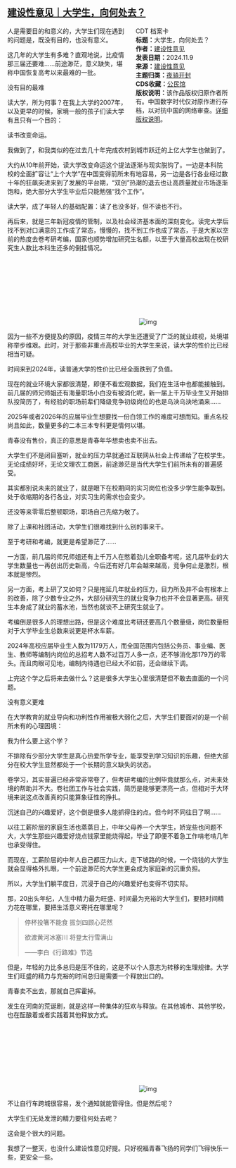 <!--1731291781000-->
[建设性意见｜大学生，向何处去？](https://chinadigitaltimes.net/chinese/712949.html)
------

<div style="width:42%;float:right;padding-left:20px;"><div class="su-spoiler su-spoiler-style-fancy su-spoiler-icon-chevron-circle" data-scroll-offset="0" data-anchor-in-url="no"><div class="su-spoiler-title" tabindex="0" role="button"><span class="su-spoiler-icon"></span>CDT 档案卡</div><div class="su-spoiler-content su-u-clearfix su-u-trim"><strong>标题：</strong>大学生，向何处去？<br><strong>作者：</strong><a href="https://chinadigitaltimes.net/space/项栋梁" target="_blank">建设性意见</a><br><strong>发表日期：</strong>2024.11.9<br><strong>来源：</strong><a href="https://archive.ph/pTE9r" target="_blank">建设性意见</a><br><strong>主题归类：</strong><a href="https://chinadigitaltimes.net/space/夜骑开封" target="_blank">夜骑开封</a><br><strong>CDS收藏：</strong><a href="https://chinadigitaltimes.net/space/%E5%85%AC%E6%B0%91%E9%A6%86" target="_blank" rel="noopener">公民馆</a><br><strong>版权说明：</strong>该作品版权归原作者所有。中国数字时代仅对原作进行存档，以对抗中国的网络审查。<a href="https://chinadigitaltimes.net/chinese/copyright">详细版权说明</a>。</div></div></div><p>人是需要目的和意义的，大学生们现在遇到的问题是，既没有目的，也没有意义。</p><p>这几年的大学生有多难？直观地说，比疫情那三届还要难……前途渺茫，意义缺失，堪称中国恢复高考以来最难的一批。  </p><p>没有目的最难  </p><p>读大学，所为何事？在我上大学的2007年，以及更早的时候，家境一般的孩子们读大学有且只有一个目的：</p><p>读书改变命运。</p><p>我做到了，和我类似的在过去几十年完成农村到城市跃迁的上亿大学生也做到了。</p><p>大约从10年前开始，读大学改变命运这个提法逐渐与现实脱钩了。一边是本科院校的全面扩容让“上个大学”在中国变得前所未有地容易，另一边是各行各业经过数十年的狂飙突进来到了发展的平台期，“双创”热潮的退去也让高质量就业市场逐渐饱和，绝大部分大学生毕业后只能勉强“找个工作”。</p><p>读大学，成了年轻人的基础配置：读了也没多好，但不读也不行。</p><p>再后来，就是三年新冠疫情的管制，以及社会经济基本面的深刻变化。读完大学后找不到对口满意的工作成了常态，慢慢的，找不到工作也成了常态，于是大家以空前的热度去卷考研考编，国家也顺势增加研究生名额，以至于大量高校出现在校研究生人数比本科生还多的倒挂情况。</p><p><img decoding="async" src="data:image/svg+xml,%3Csvg%20xmlns='http://www.w3.org/2000/svg'%20viewBox='0%200%200%200'%3E%3C/svg%3E" alt="img" data-lazy-src="https://mmbiz.qpic.cn/mmbiz_jpg/qEicyZDQUnDHl25Mo9I8rVO0x2sJveYxqroubzvAMiaesYSTCN0kzGicQnic1ygtFPjpOSicKP9wwa8sOda2Sgnntng/640"><noscript><img decoding="async" src="https://mmbiz.qpic.cn/mmbiz_jpg/qEicyZDQUnDHl25Mo9I8rVO0x2sJveYxqroubzvAMiaesYSTCN0kzGicQnic1ygtFPjpOSicKP9wwa8sOda2Sgnntng/640" alt="img"></noscript></p><p>因为一些不方便提及的原因，疫情三年的大学生还遭受了广泛的就业歧视，处境堪称举步维艰。此时，对于那些非重点高校毕业的大学生来说，读大学的性价比已经相当可疑。</p><p>时间来到2024年，读普通大学的性价比已经全面跌到了负值。</p><p>现在的就业环境大家都很清楚，即便不看宏观数据，我们在生活中也都能接触到。前几届的师兄师姐还有海量职场小白没有被消化呢，新一届上千万毕业生又开始排队投简历了，有经验的职场前辈们降级竞争初级岗位的也是乌泱乌泱地涌来……</p><p>2025年或者2026年的应届毕业生想要找一份白领工作的难度可想而知。重点名校尚且如此，数量更多的二本三本专科更是情何以堪。</p><p>青春没有售价，真正的意思是青春年华想卖也卖不出去。  </p><p>大学生们不是闭目塞听，就业的压力早就通过互联网从社会上传递给了在校学生。无论成绩好坏，无论文理农工商医，前途渺茫是当代大学生们前所未有的普遍感受。  </p><p>其实都别说未来的就业了，就是眼下在校期间的实习岗位也没多少学生能争取到。处于收缩期的各行各业，对实习生的需求也会变少。</p><p>还没等来零零后整顿职场，职场自己先缩为敬了。  </p><p>除了上课和社团活动，大学生们很难找到什么别的事来干。  </p><p>至于考研和考编，就更是希望渺茫了……  </p><p>一方面，前几届的师兄师姐还有上千万人在憋着劲儿全职备考呢，这几届毕业的大学生数量也一再创出历史新高，今后还有好几年会越来越高，竞争何止是激烈，根本就是惨烈。  </p><p>另一方面，考上研了又如何？只是拖延几年就业的压力，目力所及并不会有根本上的改善，除了少数专业之外，大部分研究生的就业竞争力也并不会显著更高。研究生本身成了就业的蓄水池，当然也就谈不上研究生就业了。</p><p>考编倒是很多人的理想出路，但是这个难度比考研还要高几个数量级，岗位数量相对于大学毕业生总数来说更是杯水车薪。</p><p>2024年高校应届毕业生人数为1179万人，而全国范围内包括公务员、事业编、医生、教师等编制内岗位的总招考人数不过百万人多一点，还不够消化那179万的零头。而且肉眼可见地，编制内待遇也已经大不如前，还会继续下调。</p><p>上完这个学之后将来去做什么？这是很多大学生心里很清楚但不敢去直面的一个问题。  </p><p>没有意义更难  </p><p>在大学教育的就业导向和功利性作用被极大弱化之后，大学生们要面对的是一个前所未有的心理困境：</p><p>我为什么要上这个学？  </p><p>不排除有少部分大学生是真心热爱所学专业，能享受到学习知识的乐趣，但绝大部分在校大学生显然都处于一个长期的意义缺失的状态。  </p><p>卷学习，其实普遍已经非常非常卷了，但考研考编的比例毕竟就那么点，对未来处境的帮助并不大。卷社团工作与社会实践，简历是能够更漂亮一点，但相对于大环境来说这点改善真的只能算象征性的挣扎。  </p><p>沉迷自己的兴趣爱好，这个倒是很多人能抓得住的点。但今时不同往日了啊……  </p><p>以往工薪阶层的家庭生活也蒸蒸日上，中年父母养一个大学生，娇宠些也问题不大，大学生那些兴趣爱好烧点钱家里能烧得起，毕业了即便不着急工作啃老啃几年也承受得住。</p><p>而现在，工薪阶层的中年人自己都压力山大，走下坡路的时候，一个烧钱的大学生就会显得格外扎眼，一个前途渺茫的大学生更会成为家庭新的沉重负担。  </p><p>所以，大学生们躺平度日，沉浸于自己的兴趣爱好也变得不切实际。  </p><p>那，20出头年纪，人生中精力最为旺盛、时间最为充裕的大学生们，要把时间精力花在哪里，要把生活意义寄托在哪里呢？</p><blockquote><p>停杯投箸不能食 拔剑四顾心茫然</p><p>欲渡黄河冰塞川 将登太行雪满山</p><p>——李白《行路难》节选</p></blockquote><p>但是，年轻的力比多总归是压不住的，这是不以个人意志为转移的生理规律。大学生们旺盛的精力与充裕的时间总归是需要一个释放出口的。</p><p>青春卖不出去，那就自己挥霍掉。  </p><p>发生在河南的荒诞剧，就是这样一种集体的狂欢与释放。在其他城市、其他学校，也在酝酿着或者实践着其他释放方式。</p><p><img decoding="async" src="data:image/svg+xml,%3Csvg%20xmlns='http://www.w3.org/2000/svg'%20viewBox='0%200%200%200'%3E%3C/svg%3E" alt="img" data-lazy-src="https://mmbiz.qpic.cn/mmbiz_jpg/qEicyZDQUnDHl25Mo9I8rVO0x2sJveYxq4Uhnl0tMpOupUJcVPuvonZgHMURiaibSqxTlvcHZHd5vcyHVIHy73eMw/640"><noscript><img decoding="async" src="https://mmbiz.qpic.cn/mmbiz_jpg/qEicyZDQUnDHl25Mo9I8rVO0x2sJveYxq4Uhnl0tMpOupUJcVPuvonZgHMURiaibSqxTlvcHZHd5vcyHVIHy73eMw/640" alt="img"></noscript></p><p>不让自行车跨城很容易，发个通知就能管得住。但是然后呢？  </p><p>大学生们无处发泄的精力要往何处去呢？  </p><p>这会是个很大的问题。  </p><p>我想了一整天，也没什么建设性意见好提。只好祝福青春飞扬的同学们飞得快乐一些，更安全一些。</p><div class="addtoany_share_save_container addtoany_content addtoany_content_bottom"><div class="a2a_kit a2a_kit_size_32 addtoany_list" data-a2a-url="https://chinadigitaltimes.net/chinese/712949.html" data-a2a-title="建设性意见｜大学生，向何处去？"><a class="a2a_button_facebook" href="https://www.addtoany.com/add_to/facebook?linkurl=https%3A%2F%2Fchinadigitaltimes.net%2Fchinese%2F712949.html&amp;linkname=%E5%BB%BA%E8%AE%BE%E6%80%A7%E6%84%8F%E8%A7%81%EF%BD%9C%E5%A4%A7%E5%AD%A6%E7%94%9F%EF%BC%8C%E5%90%91%E4%BD%95%E5%A4%84%E5%8E%BB%EF%BC%9F" title="Facebook" rel="nofollow noopener" target="_blank"></a><a class="a2a_button_twitter" href="https://www.addtoany.com/add_to/twitter?linkurl=https%3A%2F%2Fchinadigitaltimes.net%2Fchinese%2F712949.html&amp;linkname=%E5%BB%BA%E8%AE%BE%E6%80%A7%E6%84%8F%E8%A7%81%EF%BD%9C%E5%A4%A7%E5%AD%A6%E7%94%9F%EF%BC%8C%E5%90%91%E4%BD%95%E5%A4%84%E5%8E%BB%EF%BC%9F" title="Twitter" rel="nofollow noopener" target="_blank"></a><a class="a2a_button_telegram" href="https://www.addtoany.com/add_to/telegram?linkurl=https%3A%2F%2Fchinadigitaltimes.net%2Fchinese%2F712949.html&amp;linkname=%E5%BB%BA%E8%AE%BE%E6%80%A7%E6%84%8F%E8%A7%81%EF%BD%9C%E5%A4%A7%E5%AD%A6%E7%94%9F%EF%BC%8C%E5%90%91%E4%BD%95%E5%A4%84%E5%8E%BB%EF%BC%9F" title="Telegram" rel="nofollow noopener" target="_blank"></a><a class="a2a_button_reddit" href="https://www.addtoany.com/add_to/reddit?linkurl=https%3A%2F%2Fchinadigitaltimes.net%2Fchinese%2F712949.html&amp;linkname=%E5%BB%BA%E8%AE%BE%E6%80%A7%E6%84%8F%E8%A7%81%EF%BD%9C%E5%A4%A7%E5%AD%A6%E7%94%9F%EF%BC%8C%E5%90%91%E4%BD%95%E5%A4%84%E5%8E%BB%EF%BC%9F" title="Reddit" rel="nofollow noopener" target="_blank"></a><a class="a2a_button_whatsapp" href="https://www.addtoany.com/add_to/whatsapp?linkurl=https%3A%2F%2Fchinadigitaltimes.net%2Fchinese%2F712949.html&amp;linkname=%E5%BB%BA%E8%AE%BE%E6%80%A7%E6%84%8F%E8%A7%81%EF%BD%9C%E5%A4%A7%E5%AD%A6%E7%94%9F%EF%BC%8C%E5%90%91%E4%BD%95%E5%A4%84%E5%8E%BB%EF%BC%9F" title="WhatsApp" rel="nofollow noopener" target="_blank"></a><a class="a2a_button_email" href="https://www.addtoany.com/add_to/email?linkurl=https%3A%2F%2Fchinadigitaltimes.net%2Fchinese%2F712949.html&amp;linkname=%E5%BB%BA%E8%AE%BE%E6%80%A7%E6%84%8F%E8%A7%81%EF%BD%9C%E5%A4%A7%E5%AD%A6%E7%94%9F%EF%BC%8C%E5%90%91%E4%BD%95%E5%A4%84%E5%8E%BB%EF%BC%9F" title="Email" rel="nofollow noopener" target="_blank"></a><a class="a2a_button_copy_link" href="https://www.addtoany.com/add_to/copy_link?linkurl=https%3A%2F%2Fchinadigitaltimes.net%2Fchinese%2F712949.html&amp;linkname=%E5%BB%BA%E8%AE%BE%E6%80%A7%E6%84%8F%E8%A7%81%EF%BD%9C%E5%A4%A7%E5%AD%A6%E7%94%9F%EF%BC%8C%E5%90%91%E4%BD%95%E5%A4%84%E5%8E%BB%EF%BC%9F" title="Copy Link" rel="nofollow noopener" target="_blank"></a><a class="a2a_dd addtoany_share_save addtoany_share" href="https://www.addtoany.com/share"></a></div></div>
